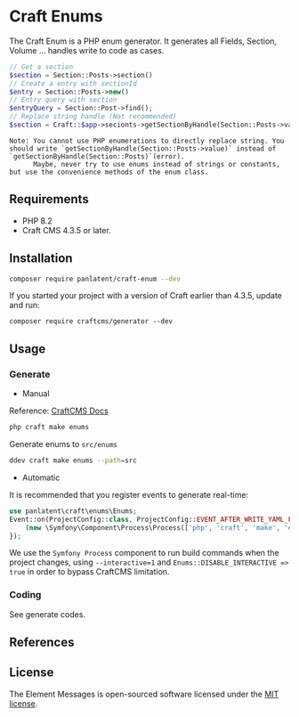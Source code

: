 Craft Enums
============

The Craft Enum is a PHP enum generator. 
It generates all Fields, Section, Volume ... handles write to code as cases.

```php
// Get a section
$section = Section::Posts->section() 
// Create a entry with sectionId
$entry = Section::Posts->new()
// Entry query with section
$entryQuery = Section::Post->find();
// Replace string handle (Not recommended)
$section = Craft::$app->secionts->getSectionByHandle(Section::Posts->value);
```

    Note: You cannot use PHP enumerations to directly replace string. You should write `getSectionByHandle(Section::Posts->value)` instead of `getSectionByHandle(Section::Posts)`(error).
          Maybe, never try to use enums instead of strings or constants, but use the convenience methods of the enum class.

Requirements
------------
+ PHP 8.2
+ Craft CMS 4.3.5 or later.

Installation
------------

```bash
composer require panlatent/craft-enum --dev
```

If you started your project with a version of Craft earlier than 4.3.5, update and run:
```
composer require craftcms/generator --dev
```

Usage
------

### Generate

+ Manual

Reference: [CraftCMS Docs](https://craftcms.com/docs/5.x/extend/generator.html#usage)

```bash
php craft make enums
```

Generate enums to `src/enums`
```bash
ddev craft make enums --path=src
```

+ Automatic

It is recommended that you register events to generate real-time:

```php
use panlatent\craft\enums\Enums;
Event::on(ProjectConfig::class, ProjectConfig::EVENT_AFTER_WRITE_YAML_FILES), function() {
    (new \Symfony\Component\Process\Process(['php', 'craft', 'make', 'enums', '--path=src', '--interactive=1'], Craft::getAlias('@root'), [Enums::DISABLE_INTERACTIVE => true]))->mustRun();
});
```
We use the `Symfony Process` component to run build commands when the project changes, using `--interactive=1` and `Enums::DISABLE_INTERACTIVE => true` in order to bypass CraftCMS limitation.

### Coding

See generate codes.



References
-----------




License
-------
The Element Messages is open-sourced software licensed under the [MIT license](http://opensource.org/licenses/MIT).
